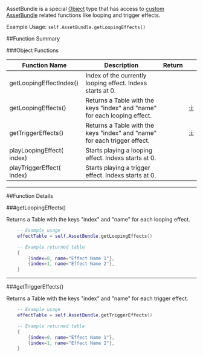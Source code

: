 AssetBundle is a special [Object](../object.md) type that has access to [custom AssetBundle](https://kb.tabletopsimulator.com/custom-content/custom-assetbundle/) related functions like looping and trigger effects.

Example Usage: `self.AssetBundle.getLoopingEffects()`

##Function Summary

###Object Functions

Function Name | Description | Return | &nbsp;
-- | -- | -- | --
<a class="anchor" id="getloopingeffectindex"></a>getLoopingEffectIndex()  |  Index of the currently looping effect. Indexs starts at 0. | [<span class="ret int"></span>](../types.md)
getLoopingEffects()  |  Returns a Table with the keys "index" and "name" for each looping effect. | [<span class="ret tab"></span>](../types.md) | [:i:](#getloopingeffects)
getTriggerEffects()  |  Returns a Table with the keys "index" and "name" for each trigger effect. | [<span class="ret tab"></span>](../types.md) | [:i:](#gettriggereffects)
<a class="anchor" id="playloopingeffect"></a>playLoopingEffect([<span class="tag int"></span>](../types.md) index)  |  Starts playing a looping effect. Indexs starts at 0. | [<span class="ret nil"></span>](../types.md) |
<a class="anchor" id="playtriggereffect"></a>playTriggerEffect([<span class="tag int"></span>](../types.md) index)  |  Starts playing a trigger effect. Indexs starts at 0. | [<span class="ret nil"></span>](../types.md) |

---

##Function Details

###getLoopingEffects()

[<span class="ret tab"></span>](../types.md) Returns a Table with the keys "index" and "name" for each looping effect.

``` Lua
	-- Example usage
	effectTable = self.AssetBundle.getLoopingEffects()
```
``` Lua
	-- Example returned table
	{
		{index=0, name="Effect Name 1"},
		{index=1, name="Effect Name 2"},
	}
```

---


###getTriggerEffects()

[<span class="ret tab"></span>](../types.md) Returns a Table with the keys "index" and "name" for each trigger effect.

``` Lua
	-- Example usage
	effectTable = self.AssetBundle.getTriggerEffects()
```
``` Lua
	-- Example returned table
	{
		{index=0, name="Effect Name 1"},
		{index=1, name="Effect Name 2"},
	}
```

